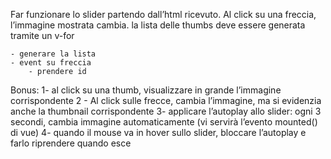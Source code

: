 Far funzionare lo slider partendo dall’html ricevuto.
Al click su una freccia, l’immagine mostrata cambia.
la lista delle thumbs deve essere generata tramite un v-for

    - generare la lista
    - event su freccia
        - prendere id


Bonus:
1- al click su una thumb, visualizzare in grande l’immagine corrispondente
2 - Al click sulle frecce, cambia l’immagine, ma si evidenzia anche la thumbnail corrispondente
3- applicare l’autoplay allo slider: ogni 3 secondi, cambia immagine automaticamente (vi servirà l’evento mounted() di vue)
4- quando il mouse va in hover sullo slider, bloccare l’autoplay e farlo riprendere quando esce
